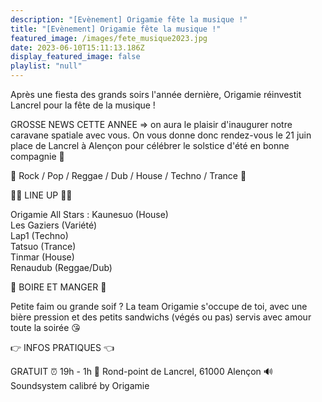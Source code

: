 ```yaml
---
description: "[Evènement] Origamie fête la musique !"
title: "[Evènement] Origamie fête la musique !"
featured_image: /images/fete_musique2023.jpg
date: 2023-06-10T15:11:13.186Z
display_featured_image: false
playlist: "null"
---
```

Après une fiesta des grands soirs l'année dernière, Origamie réinvestit Lancrel pour la fête de la musique !

<!--more-->

GROSSE NEWS CETTE ANNEE => on aura le plaisir d'inaugurer notre caravane spatiale avec vous. On vous donne donc rendez-vous le 21 juin place de Lancrel à Alençon pour célébrer le solstice d'été en bonne compagnie 💛

🥁 Rock / Pop / Reggae / Dub / House / Techno / Trance 🥁

🏄‍♂️ LINE UP 🏄‍♂️

Origamie All Stars :
Kaunesuo (House)<br/>
Les Gaziers (Variété)<br/>
Lap1 (Techno)<br/>
Tatsuo (Trance)<br/>
Tinmar (House)<br/>
Renaudub (Reggae/Dub)<br/>

🍻 BOIRE ET MANGER 🍻

Petite faim ou grande soif ? La team Origamie s'occupe de toi, avec une bière pression et des petits sandwichs (végés ou pas) servis avec amour toute la soirée 😘

👉 INFOS PRATIQUES 👈

GRATUIT
⏰ 19h - 1h
📍 Rond-point de Lancrel, 61000 Alençon
🔊 Soundsystem calibré by Origamie

